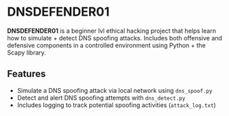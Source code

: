 # DNSDEFENDER01

**DNSDEFENDER01** is a beginner lvl ethical hacking project that helps learn how to simulate + detect DNS spoofing attacks. Includes both offensive and defensive components in a controlled environment using Python + the Scapy library.

## Features

- Simulate a DNS spoofing attack via local network using `dns_spoof.py`
- Detect and alert DNS spoofing attempts with `dns_detect.py`
- Includes logging to track potential spoofing activities (`attack_log.txt`)